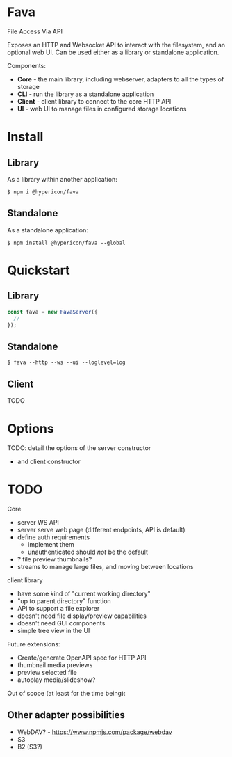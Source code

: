 
# Fava

File Access Via API

Exposes an HTTP and Websocket API to interact with the filesystem, and an optional web UI. Can be used either as a library or standalone application.

Components:

- **Core** - the main library, including webserver, adapters to all the types of storage
- **CLI** - run the library as a standalone application
- **Client** - client library to connect to the core HTTP API
- **UI** - web UI to manage files in configured storage locations

# Install

## Library

As a library within another application:

```
$ npm i @hypericon/fava
```

## Standalone

As a standalone application:

```
$ npm install @hypericon/fava --global
```

# Quickstart

## Library

```typescript
const fava = new FavaServer({
  // 
});
```

## Standalone

```
$ fava --http --ws --ui --loglevel=log
```

## Client

TODO

# Options

TODO: detail the options of the server constructor
- and client constructor

# TODO

Core

- server WS API
- server serve web page (different endpoints, API is default)
- define auth requirements
  - implement them
  - unauthenticated should *not* be the default
- ? file preview thumbnails?
- streams to manage large files, and moving between locations

client library

- have some kind of "current working directory"
- "up to parent directory" function
- API to support a file explorer
- doesn't need file display/preview capabilities
- doesn't need GUI components
- simple tree view in the UI

Future extensions:

- Create/generate OpenAPI spec for HTTP API
- thumbnail media previews
- preview selected file
- autoplay media/slideshow?

Out of scope (at least for the time being):



## Other adapter possibilities

- WebDAV? - https://www.npmjs.com/package/webdav
- S3
- B2 (S3?)
